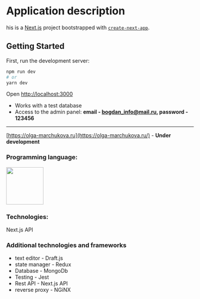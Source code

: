 

# Application description
his is a [Next.js](https://nextjs.org/) project bootstrapped with [`create-next-app`](https://github.com/vercel/next.js/tree/canary/packages/create-next-app).

## Getting Started

First, run the development server:

```bash
npm run dev
# or
yarn dev
```

Open [http://localhost:3000](http://localhost:3000)
- Works with a test database
-   Access to the admin panel: **email - bogdan_info@mail.ru, password - 123456**
---





[https://olga-marchukova.ru](https://olga-marchukova.ru/) - **Under development**

### Programming language:
<img src="https://miro.medium.com/max/940/1*mQ2N6Fe_XhfWNlWJITHZjg.png" width="100"/>

### Technologies:
Next.js API

### Additional technologies and frameworks

- text editor - Draft.js
- state manager - Redux
- Database - MongoDb
- Testing - Jest
- Rest API - Next.js API
- reverse proxy - NGiNX


